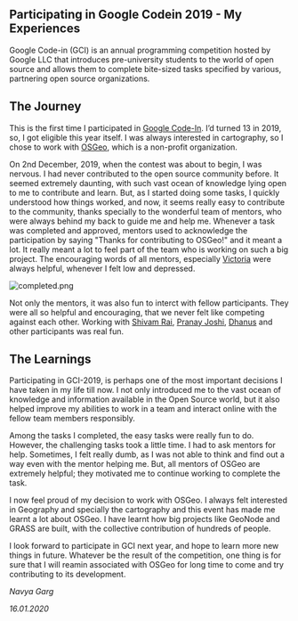 ## Participating in Google Codein 2019 - My Experiences

Google Code-in (GCI) is an annual programming competition hosted by Google LLC that introduces pre-university students to the world of open source and allows them to complete bite-sized tasks specified by various, partnering open source organizations. 

## The Journey
This is the first time I participated in [Google Code-In](https://codein.withgoogle.com/). I’d turned 13 in 2019, so, I got eligible this year itself. I was always interested in cartography, so I chose to work with [OSGeo](https://www.osgeo.org/), which is a non-profit organization. 

On 2nd December, 2019, when the contest was about to begin, I was nervous. I had never contributed to the open source community before. It seemed extremely daunting, with such vast ocean of knowledge lying open to me to contribute and learn. But, as I started doing some tasks, I quickly understood how things worked, and now, it seems really easy to contribute to the community, thanks specially to the wonderful team of mentors, who were always behind my back to guide me and help me. Whenever a task was completed and approved, mentors used to acknowledge the participation by saying "Thanks for contributing to OSGeo!" and it meant a lot. It really meant a lot to feel part of the team who is working on such a big project. The encouraging words of all mentors, especially [Victoria](https://github.com/vrautenbach) were always helpful, whenever I felt low and depressed.

![completed.png]({{site.baseurl}}/completed.png)

Not only the mentors, it was also fun to interct with fellow participants. They were all so helpful and encouraging, that we never felt like competing against each other. Working with [Shivam Rai](https://github.com/ShivamRai2003), [Pranay Joshi](https://github.com/pranayteaches), [Dhanus](https://github.com/Dhanus3133) and other participants was real fun. 

## The Learnings

Participating in GCI-2019, is perhaps one of the most important decisions I have taken in my life till now. I not only introduced me to the vast ocean of knowledge and information available in the Open Source world, but it also helped improve my abilities to work in a team and interact online with the fellow team members responsibly.

Among the tasks I completed, the easy tasks were really fun to do. However, the challenging tasks took a little time. I had to ask mentors for help. Sometimes, I felt really dumb, as I was not able to think and find out a way even with the mentor helping me. But, all mentors of OSGeo are extremely helpful; they motivated me to continue working to complete the task.

I now feel proud of my decision to work with OSGeo. I always felt interested in Geography and specially the cartography and this event has made me learnt a lot about OSGeo. I have learnt how big projects like GeoNode and GRASS are built, with the collective contribution of hundreds of people. 

I look forward to participate in GCI next year, and hope to learn more new things in future. Whatever be the result of the competition, one thing is for sure that I will reamin associated with OSGeo for long time to come and try contributing to its development.


_Navya Garg_

_16.01.2020_
